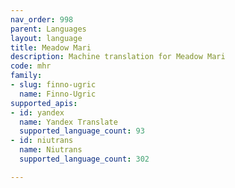 ```yaml
---
nav_order: 998
parent: Languages
layout: language
title: Meadow Mari
description: Machine translation for Meadow Mari
code: mhr
family:
- slug: finno-ugric
  name: Finno-Ugric
supported_apis:
- id: yandex
  name: Yandex Translate
  supported_language_count: 93
- id: niutrans
  name: Niutrans
  supported_language_count: 302

---
```




